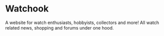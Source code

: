 # Watchook

A website for watch enthusiasts, hobbyists, collectors and more! All watch related news, shopping and forums under one hood.
